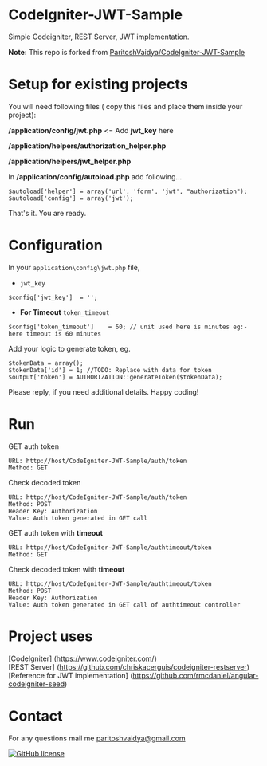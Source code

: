 # CodeIgniter-JWT-Sample

Simple Codeigniter, REST Server, JWT implementation.


**Note:** This repo is forked from [ParitoshVaidya/CodeIgniter-JWT-Sample](https://github.com/ParitoshVaidya/CodeIgniter-JWT-Sample)


Setup for existing projects
=====


You will need following files ( copy this files and place them inside your project):

**/application/config/jwt.php** <= Add **jwt_key** here

**/application/helpers/authorization_helper.php**

**/application/helpers/jwt_helper.php**

In **/application/config/autoload.php** add following...
```
$autoload['helper'] = array('url', 'form', 'jwt', "authorization");
$autoload['config'] = array('jwt');
```

That's it. You are ready. 

Configuration
=====

In your `application\config\jwt.php` file,

* `jwt_key` 

```
$config['jwt_key']	= '';
```

* **For Timeout** `token_timeout` 

```
$config['token_timeout']	= 60; // unit used here is minutes eg:- here timeout is 60 minutes
```


Add your logic to generate token, eg.

```
$tokenData = array();
$tokenData['id'] = 1; //TODO: Replace with data for token
$output['token'] = AUTHORIZATION::generateToken($tokenData);
```

Please reply, if you need additional details. Happy coding!


Run
=====

GET auth token

    URL: http://host/CodeIgniter-JWT-Sample/auth/token
    Method: GET

Check decoded token

    URL: http://host/CodeIgniter-JWT-Sample/auth/token
    Method: POST
    Header Key: Authorization
    Value: Auth token generated in GET call
    
GET auth token with **timeout**

    URL: http://host/CodeIgniter-JWT-Sample/authtimeout/token
    Method: GET

Check decoded token with **timeout**

    URL: http://host/CodeIgniter-JWT-Sample/authtimeout/token
    Method: POST
    Header Key: Authorization
    Value: Auth token generated in GET call of authtimeout controller

Project uses 
=======
[CodeIgniter] (https://www.codeigniter.com/)  
[REST Server] (https://github.com/chriskacerguis/codeigniter-restserver)  
[Reference for JWT implementation] (https://github.com/rmcdaniel/angular-codeigniter-seed)

Contact
=====
For any questions mail me paritoshvaidya@gmail.com
  
  
[![GitHub license](https://img.shields.io/badge/license-MIT-blue.svg?style=flat-square)](https://github.com/ParitoshVaidya/CodeIgniter-JWT-Sample/blob/master/license.txt)
